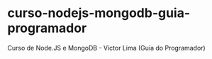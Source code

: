 # curso-nodejs-mongodb-guia-programador
Curso de Node.JS e MongoDB - Victor Lima (Guia do Programador)
